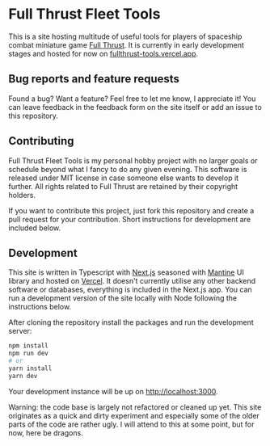 # Full Thrust Fleet Tools

This is a site hosting multitude of useful tools for players of spaceship combat miniature game [Full Thrust](https://en.wikipedia.org/wiki/Full_Thrust). It is currently in early development stages and hosted for now on [fullthrust-tools.vercel.app](https://fullthrust-tools.vercel.app).

## Bug reports and feature requests

Found a bug? Want a feature? Feel free to let me know, I appreciate it! You can leave feedback in the feedback form on the site itself or add an issue to this repository.

## Contributing

Full Thrust Fleet Tools is my personal hobby project with no larger goals or schedule beyond what I fancy to do any given evening. This software is released under MIT license in case someone else wants to develop it further. All rights related to Full Thrust are retained by their copyright holders.

If you want to contribute this project, just fork this repository and create a pull request for your contribution. Short instructions for development are included below.

## Development

This site is written in Typescript with [Next.js](https://nextjs.org) seasoned with [Mantine](https://mantine.dev/) UI library and hosted on [Vercel](https://vercel.com/). It doesn't currently utilise any other backend software or databases, everything is included in the Next.js app. You can run a development version of the site locally with Node following the instructions below.

After cloning the repository install the packages and run the development server:

```bash
npm install
npm run dev
# or
yarn install
yarn dev
```

Your development instance will be up on [http://localhost:3000](http://localhost:3000).

Warning: the code base is largely not refactored or cleaned up yet. This site originates as a quick and dirty experiment and especially some of the older parts of the code are rather ugly. I will attend to this at some point, but for now, here be dragons.
